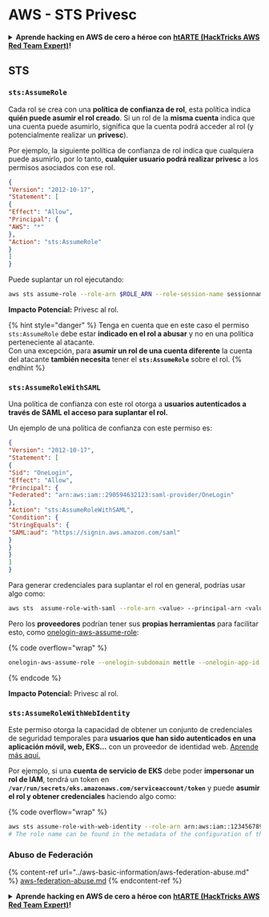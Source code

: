 # AWS - STS Privesc

<details>

<summary><strong>Aprende hacking en AWS de cero a héroe con</strong> <a href="https://training.hacktricks.xyz/courses/arte"><strong>htARTE (HackTricks AWS Red Team Expert)</strong></a><strong>!</strong></summary>

Otras formas de apoyar a HackTricks:

* Si quieres ver a tu **empresa anunciada en HackTricks** o **descargar HackTricks en PDF**, consulta los [**PLANES DE SUSCRIPCIÓN**](https://github.com/sponsors/carlospolop)!
* Consigue el [**merchandising oficial de PEASS & HackTricks**](https://peass.creator-spring.com)
* Descubre [**La Familia PEASS**](https://opensea.io/collection/the-peass-family), nuestra colección de [**NFTs**](https://opensea.io/collection/the-peass-family) exclusivos
* **Únete al** 💬 [**grupo de Discord**](https://discord.gg/hRep4RUj7f) o al [**grupo de telegram**](https://t.me/peass) o **sigue** a **Twitter** 🐦 [**@carlospolopm**](https://twitter.com/carlospolopm)**.**
* **Comparte tus trucos de hacking enviando PRs a los repositorios de github de** [**HackTricks**](https://github.com/carlospolop/hacktricks) y [**HackTricks Cloud**](https://github.com/carlospolop/hacktricks-cloud).

</details>

## STS

### `sts:AssumeRole`

Cada rol se crea con una **política de confianza de rol**, esta política indica **quién puede asumir el rol creado**. Si un rol de la **misma cuenta** indica que una cuenta puede asumirlo, significa que la cuenta podrá acceder al rol (y potencialmente realizar un **privesc**).

Por ejemplo, la siguiente política de confianza de rol indica que cualquiera puede asumirlo, por lo tanto, **cualquier usuario podrá realizar privesc** a los permisos asociados con ese rol.
```json
{
"Version": "2012-10-17",
"Statement": [
{
"Effect": "Allow",
"Principal": {
"AWS": "*"
},
"Action": "sts:AssumeRole"
}
]
}
```
Puede suplantar un rol ejecutando:
```bash
aws sts assume-role --role-arn $ROLE_ARN --role-session-name sessionname
```
**Impacto Potencial:** Privesc al rol.

{% hint style="danger" %}
Tenga en cuenta que en este caso el permiso `sts:AssumeRole` debe estar **indicado en el rol a abusar** y no en una política perteneciente al atacante.\
Con una excepción, para **asumir un rol de una cuenta diferente** la cuenta del atacante **también necesita** tener el **`sts:AssumeRole`** sobre el rol.
{% endhint %}

### `sts:AssumeRoleWithSAML`

Una política de confianza con este rol otorga a **usuarios autenticados a través de SAML el acceso para suplantar el rol.**

Un ejemplo de una política de confianza con este permiso es:
```json
{
"Version": "2012-10-17",
"Statement": [
{
"Sid": "OneLogin",
"Effect": "Allow",
"Principal": {
"Federated": "arn:aws:iam::290594632123:saml-provider/OneLogin"
},
"Action": "sts:AssumeRoleWithSAML",
"Condition": {
"StringEquals": {
"SAML:aud": "https://signin.aws.amazon.com/saml"
}
}
}
]
}
```
Para generar credenciales para suplantar el rol en general, podrías usar algo como:
```bash
aws sts  assume-role-with-saml --role-arn <value> --principal-arn <value>
```
Pero los **proveedores** podrían tener sus **propias herramientas** para facilitar esto, como [onelogin-aws-assume-role](https://github.com/onelogin/onelogin-python-aws-assume-role):

{% code overflow="wrap" %}
```bash
onelogin-aws-assume-role --onelogin-subdomain mettle --onelogin-app-id 283740 --aws-region eu-west-1 -z 3600
```
{% endcode %}

**Impacto Potencial:** Privesc al rol.

### `sts:AssumeRoleWithWebIdentity`

Este permiso otorga la capacidad de obtener un conjunto de credenciales de seguridad temporales para **usuarios que han sido autenticados en una aplicación móvil, web, EKS...** con un proveedor de identidad web. [Aprende más aquí.](https://docs.aws.amazon.com/STS/latest/APIReference/API\_AssumeRoleWithWebIdentity.html)

Por ejemplo, si una **cuenta de servicio de EKS** debe poder **impersonar un rol de IAM**, tendrá un token en **`/var/run/secrets/eks.amazonaws.com/serviceaccount/token`** y puede **asumir el rol y obtener credenciales** haciendo algo como:

{% code overflow="wrap" %}
```bash
aws sts assume-role-with-web-identity --role-arn arn:aws:iam::123456789098:role/<role_name> --role-session-name something --web-identity-token file:///var/run/secrets/eks.amazonaws.com/serviceaccount/token
# The role name can be found in the metadata of the configuration of the pod
```
### Abuso de Federación

{% content-ref url="../aws-basic-information/aws-federation-abuse.md" %}
[aws-federation-abuse.md](../aws-basic-information/aws-federation-abuse.md)
{% endcontent-ref %}

<details>

<summary><strong>Aprende hacking en AWS de cero a héroe con</strong> <a href="https://training.hacktricks.xyz/courses/arte"><strong>htARTE (HackTricks AWS Red Team Expert)</strong></a><strong>!</strong></summary>

Otras formas de apoyar a HackTricks:

* Si quieres ver a tu **empresa anunciada en HackTricks** o **descargar HackTricks en PDF**, consulta los [**PLANES DE SUSCRIPCIÓN**](https://github.com/sponsors/carlospolop)!
* Consigue el [**merchandising oficial de PEASS & HackTricks**](https://peass.creator-spring.com)
* Descubre [**La Familia PEASS**](https://opensea.io/collection/the-peass-family), nuestra colección de [**NFTs**](https://opensea.io/collection/the-peass-family) exclusivos
* **Únete al** 💬 [**grupo de Discord**](https://discord.gg/hRep4RUj7f) o al [**grupo de telegram**](https://t.me/peass) o **sigue** a **Twitter** 🐦 [**@carlospolopm**](https://twitter.com/carlospolopm)**.**
* **Comparte tus trucos de hacking enviando PRs a los repositorios de github** [**HackTricks**](https://github.com/carlospolop/hacktricks) y [**HackTricks Cloud**](https://github.com/carlospolop/hacktricks-cloud).

</details>
